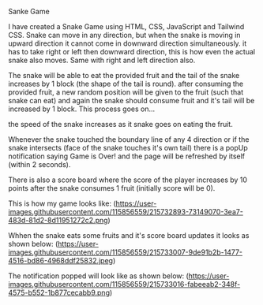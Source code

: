 Sanke Game 

I have created a Snake Game using HTML, CSS, JavaScript and Tailwind CSS. 
Snake can move in any direction, but when the snake is moving in upward direction it cannot come in downward direction simultaneously. it has to take right or left then 
downward direction, this is how even the actual snake also moves. Same with right and left direction also.

The snake will be able to eat the provided fruit and the tail of the snake increases by 1 block (the shape of the tail is round). after consuming the provided fruit, a new
random position will be given to the fruit (such that snake can eat) and again the snake should consume fruit and it's tail will be increased by 1 block. This process goes on...

the speed of the snake increases as it snake goes on eating the fruit. 

Whenever the snake touched the boundary line of any 4 direction or if the snake intersects (face of the snake touches it's own tail) there is a popUp notification 
saying Game is Over! and the page will be refreshed by itself (within 2 seconds). 

There is also a score board where the score of the player increases by 10 points after the snake consumes 1 fruit (initially score will be 0). 

This is how my game looks like:
(https://user-images.githubusercontent.com/115856559/215732893-73149070-3ea7-483d-81d2-8d11951272c2.png)

Whhen the snake eats some fruits and it's score board updates it looks as shown below:
(https://user-images.githubusercontent.com/115856559/215733007-9de91b2b-1477-4516-bd86-4968ddf25832.jpeg)

The notification popped will look like as shown below:
(https://user-images.githubusercontent.com/115856559/215733016-fabeeab2-348f-4575-b552-1b877cecabb9.png)
